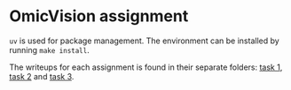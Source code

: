 # OmicVision assignment
`uv` is used for package management.
The environment can be installed by running `make install`.

The writeups for each assignment is found in their separate folders: [task 1](./task1/),  [task 2](./task2/) and  [task 3](./task3/).
